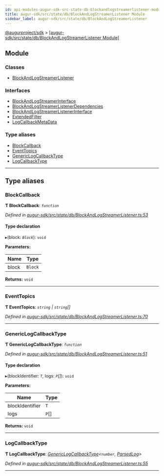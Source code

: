 ```yaml
---
id: api-modules-augur-sdk-src-state-db-blockandlogstreamerlistener-module
title: augur-sdk/src/state/db/BlockAndLogStreamerListener Module
sidebar_label: augur-sdk/src/state/db/BlockAndLogStreamerListener
---
```


[@augurproject/sdk](api-readme.md) > [[augur-sdk/src/state/db/BlockAndLogStreamerListener Module]](api-modules-augur-sdk-src-state-db-blockandlogstreamerlistener-module.md)

## Module

### Classes

* [BlockAndLogStreamerListener](api-classes-augur-sdk-src-state-db-blockandlogstreamerlistener-blockandlogstreamerlistener.md)

### Interfaces

* [BlockAndLogStreamerInterface](api-interfaces-augur-sdk-src-state-db-blockandlogstreamerlistener-blockandlogstreamerinterface.md)
* [BlockAndLogStreamerListenerDependencies](api-interfaces-augur-sdk-src-state-db-blockandlogstreamerlistener-blockandlogstreamerlistenerdependencies.md)
* [BlockAndLogStreamerListenerInterface](api-interfaces-augur-sdk-src-state-db-blockandlogstreamerlistener-blockandlogstreamerlistenerinterface.md)
* [ExtendedFilter](api-interfaces-augur-sdk-src-state-db-blockandlogstreamerlistener-extendedfilter.md)
* [LogCallbackMetaData](api-interfaces-augur-sdk-src-state-db-blockandlogstreamerlistener-logcallbackmetadata.md)

### Type aliases

* [BlockCallback](api-modules-augur-sdk-src-state-db-blockandlogstreamerlistener-module.md#blockcallback)
* [EventTopics](api-modules-augur-sdk-src-state-db-blockandlogstreamerlistener-module.md#eventtopics)
* [GenericLogCallbackType](api-modules-augur-sdk-src-state-db-blockandlogstreamerlistener-module.md#genericlogcallbacktype)
* [LogCallbackType](api-modules-augur-sdk-src-state-db-blockandlogstreamerlistener-module.md#logcallbacktype)

---

## Type aliases

<a id="blockcallback"></a>

###  BlockCallback

**Ƭ BlockCallback**: *`function`*

*Defined in [augur-sdk/src/state/db/BlockAndLogStreamerListener.ts:53](https://github.com/AugurProject/augur/blob/0787bf1a23/packages/augur-sdk/src/state/db/BlockAndLogStreamerListener.ts#L53)*

#### Type declaration
▸(block: *`Block`*): `void`

**Parameters:**

| Name | Type |
| ------ | ------ |
| block | `Block` |

**Returns:** `void`

___
<a id="eventtopics"></a>

###  EventTopics

**Ƭ EventTopics**: *`string` \| `string`[]*

*Defined in [augur-sdk/src/state/db/BlockAndLogStreamerListener.ts:70](https://github.com/AugurProject/augur/blob/0787bf1a23/packages/augur-sdk/src/state/db/BlockAndLogStreamerListener.ts#L70)*

___
<a id="genericlogcallbacktype"></a>

###  GenericLogCallbackType

**Ƭ GenericLogCallbackType**: *`function`*

*Defined in [augur-sdk/src/state/db/BlockAndLogStreamerListener.ts:51](https://github.com/AugurProject/augur/blob/0787bf1a23/packages/augur-sdk/src/state/db/BlockAndLogStreamerListener.ts#L51)*

#### Type declaration
▸(blockIdentifier: *`T`*, logs: *`P`[]*): `void`

**Parameters:**

| Name | Type |
| ------ | ------ |
| blockIdentifier | `T` |
| logs | `P`[] |

**Returns:** `void`

___
<a id="logcallbacktype"></a>

###  LogCallbackType

**Ƭ LogCallbackType**: *[GenericLogCallbackType](api-modules-augur-sdk-src-state-db-blockandlogstreamerlistener-module.md#genericlogcallbacktype)<`number`, [ParsedLog](api-interfaces-augur-types-types-logs-parsedlog.md)>*

*Defined in [augur-sdk/src/state/db/BlockAndLogStreamerListener.ts:55](https://github.com/AugurProject/augur/blob/0787bf1a23/packages/augur-sdk/src/state/db/BlockAndLogStreamerListener.ts#L55)*

___

